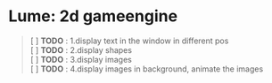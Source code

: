 # Lume: 2d gameengine

> [ ] **TODO** : 1.display text in the window in different pos  
> [ ] **TODO** : 2.display shapes   
> [ ] **TODO** : 3.display images   
> [ ] **TODO** : 4.display images in background, animate the images 
